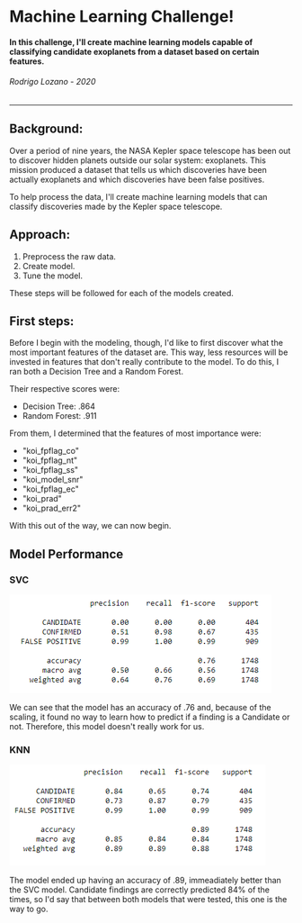 # Machine Learning Challenge!
#### In this challenge, I'll create machine learning models capable of classifying candidate exoplanets from a dataset based on certain features.
###### Rodrigo Lozano - 2020
-----

## Background:
Over a period of nine years, the NASA Kepler space telescope has been out to discover hidden planets outside our solar system: exoplanets.
This mission produced a dataset that tells us which discoveries have been actually exoplanets and which discoveries have been false positives.

To help process the data, I'll create machine learning models that can classify discoveries made by the Kepler space telescope.

## Approach:
1. Preprocess the raw data.
2. Create model.
3. Tune the model.

These steps will be followed for each of the models created.

## First steps:
Before I begin with the modeling, though, I'd like to first discover what the most important features of the dataset are. This way, less resources will be invested in features that don't really contribute to the model.
To do this, I ran both a Decision Tree and a Random Forest.

Their respective scores were:
* Decision Tree: .864
* Random Forest: .911

From them, I determined that the features of most importance were:
* "koi_fpflag_co"
* "koi_fpflag_nt"
* "koi_fpflag_ss"
* "koi_model_snr"
* "koi_fpflag_ec"
* "koi_prad"
* "koi_prad_err2"

With this out of the way, we can now begin.

## Model Performance

### SVC
![svc](Images/SVC.png)

We can see that the model has an accuracy of .76 and, because of the scaling, it found no way to learn how to predict if a finding is a Candidate or not. Therefore, this model doesn't really work for us.


### KNN
![knn](Images/KNN.png)

The model ended up having an accuracy of .89, immeadiately better than the SVC model. Candidate findings are correctly predicted 84% of the times, so I'd say that between both models that were tested, this one is the way to go.

